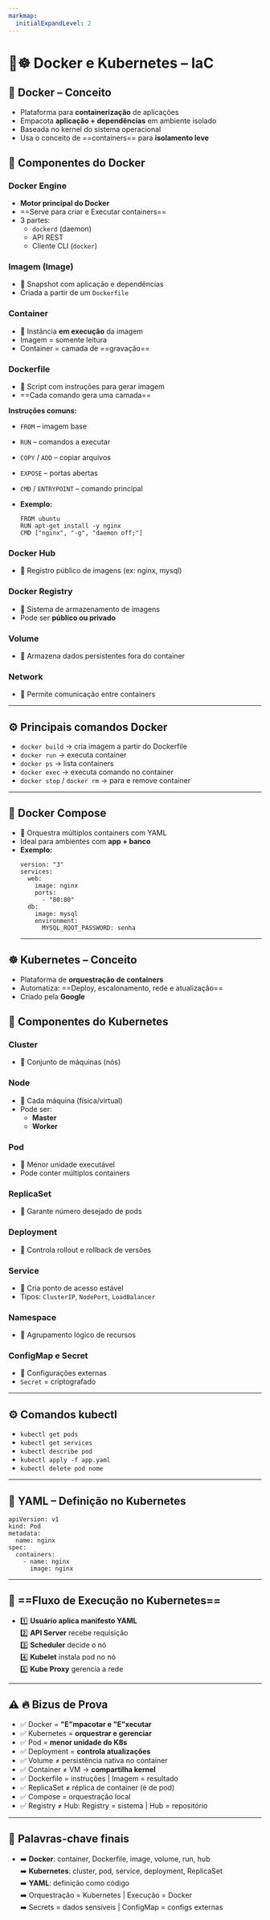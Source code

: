 ```yaml
---
markmap:
  initialExpandLevel: 2
---
```


# 🐳☸️ **Docker e Kubernetes – IaC**

## 🐳 **Docker – Conceito**
- Plataforma para **containerização** de aplicações
- Empacota **aplicação + dependências** em ambiente isolado
- Baseada no kernel do sistema operacional
- Usa o conceito de ==containers== para **isolamento leve**

## 🧱 **Componentes do Docker**

### **Docker Engine**
- **Motor principal do Docker**
- ==Serve para criar e Executar containers==
- 3 partes:
  - `dockerd` (daemon)
  - API REST
  - Cliente CLI (`docker`)

### **Imagem (Image)**
- 📎 Snapshot com aplicação e dependências
- Criada a partir de um `Dockerfile`

### **Container**
- 📎 Instância **em execução** da imagem
- Imagem = somente leitura  
- Container = camada de ==gravação==

### **Dockerfile**
- 📎 Script com instruções para gerar imagem
- ==Cada comando gera uma camada==

**Instruções comuns:**
- `FROM` – imagem base  
- `RUN` – comandos a executar  
- `COPY` / `ADD` – copiar arquivos  
- `EXPOSE` – portas abertas  
- `CMD` / `ENTRYPOINT` – comando principal

- **Exemplo:**
  ```
  FROM ubuntu  
  RUN apt-get install -y nginx  
  CMD ["nginx", "-g", "daemon off;"]
  ```

### **Docker Hub**
- 📎 Registro público de imagens (ex: nginx, mysql)

### **Docker Registry**
- 📎 Sistema de armazenamento de imagens  
- Pode ser **público ou privado**

### **Volume**
- 📎 Armazena dados persistentes fora do container

### **Network**
- 📎 Permite comunicação entre containers

---

## ⚙️ **Principais comandos Docker**

- `docker build` → cria imagem a partir do Dockerfile  
- `docker run` → executa container  
- `docker ps` → lista containers  
- `docker exec` → executa comando no container  
- `docker stop` / `docker rm` → para e remove container

---

## 🧩 **Docker Compose**
- 📎 Orquestra múltiplos containers com YAML  
- Ideal para ambientes com **app + banco**
- **Exemplo:**
    ```
    version: "3"  
    services:  
      web:  
        image: nginx  
        ports:  
          - "80:80"  
      db:  
        image: mysql  
        environment:  
          MYSQL_ROOT_PASSWORD: senha
    ```
    ---

## ☸️ **Kubernetes – Conceito**
- Plataforma de **orquestração de containers**
- Automatiza: ==Deploy, escalonamento, rede e atualização==
- Criado pela **Google**

## 🧱 **Componentes do Kubernetes**

### **Cluster**
- 📎 Conjunto de máquinas (nós)

### **Node**
- 📎 Cada máquina (física/virtual)
- Pode ser:
  - **Master**
  - **Worker**

### **Pod**
- 📎 Menor unidade executável
- Pode conter múltiplos containers

### **ReplicaSet**
- 📎 Garante número desejado de pods

### **Deployment**
- 📎 Controla rollout e rollback de versões

### **Service**
- 📎 Cria ponto de acesso estável
- Tipos: `ClusterIP`, `NodePort`, `LoadBalancer`

### **Namespace**
- 📎 Agrupamento lógico de recursos

### **ConfigMap e Secret**
- 📎 Configurações externas
- `Secret` = criptografado

---

## ⚙️ **Comandos kubectl**

- `kubectl get pods`  
- `kubectl get services`  
- `kubectl describe pod`  
- `kubectl apply -f app.yaml`  
- `kubectl delete pod nome`

---

## 📁 **YAML – Definição no Kubernetes**
```
apiVersion: v1  
kind: Pod  
metadata:  
  name: nginx  
spec:  
  containers:  
    - name: nginx  
      image: nginx
```
---

## 🧭 **==Fluxo de Execução no Kubernetes==**
-  1️⃣ **Usuário aplica manifesto YAML**  
  2️⃣ **API Server** recebe requisição  
  3️⃣ **Scheduler** decide o nó  
  4️⃣ **Kubelet** instala pod no nó  
  5️⃣ **Kube Proxy** gerencia a rede

---

## ⚠️ **🔥 Bizus de Prova**

- ✅ Docker = **"E"mpacotar e "E"xecutar**
- ✅ Kubernetes = **orquestrar e gerenciar**
- ✅ Pod = **menor unidade do K8s**
- ✅ Deployment = **controla atualizações**
- ✅ Volume ≠ persistência nativa no container
- ✅ Container ≠ VM → **compartilha kernel**
- ✅ Dockerfile = instruções | Imagem = resultado
- ✅ ReplicaSet ≠ réplica de container (é de pod)
- ✅ Compose = orquestração local
- ✅ Registry ≠ Hub: Registry = sistema | Hub = repositório

---

## 🧠 **Palavras-chave finais**
- ➡️ **Docker**: container, Dockerfile, image, volume, run, hub  
➡️ **Kubernetes**: cluster, pod, service, deployment, ReplicaSet  
➡️ **YAML**: definição como código  
➡️ Orquestração = Kubernetes | Execução = Docker  
➡️ Secrets = dados sensíveis | ConfigMap = configs externas
